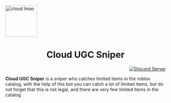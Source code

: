 <div>

<img src="https://cdn.discordapp.com/attachments/1133768987059163247/1135692497297883307/168_20230731215620.png" alt="cloud lmao" width="100" height="100">


</div>

<div align="center">

# Cloud UGC Sniper

</div>


<div align="right">

[![Discord Server](https://cdn.discordapp.com/attachments/1133768987059163247/1143972253642522634/220_20230824001628.png)](https://discord.gg/sVGcKgTnPN)

</div>

**Cloud UGC Sniper** is a sniper who catches limited items in the roblox catalog, with the help of this bot you can catch a lot of limited items, but do not forget that this is not legal, and there are very few limited items in the catalog